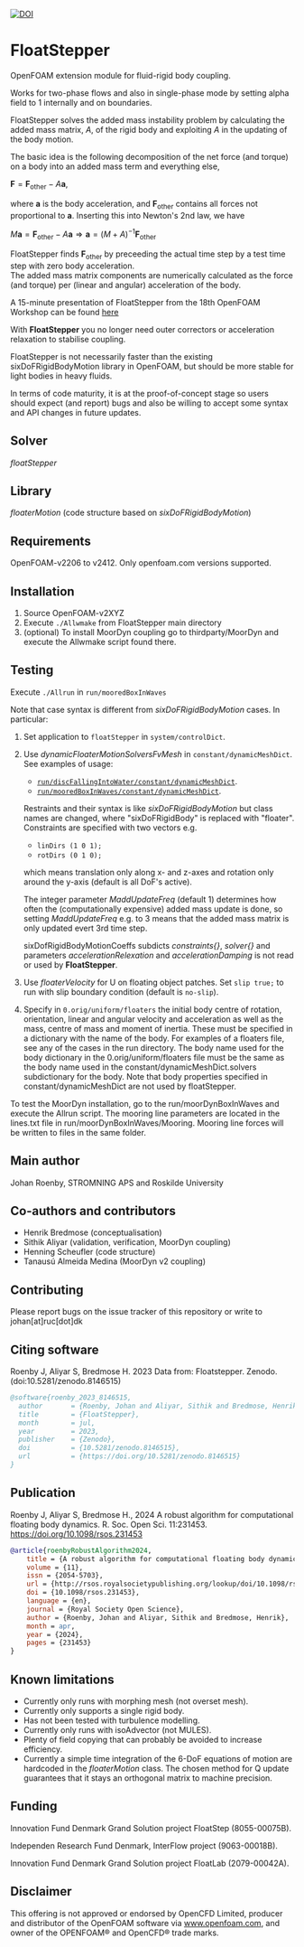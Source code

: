 [![DOI](https://zenodo.org/badge/DOI/10.5281/zenodo.8146515.svg)](https://doi.org/10.5281/zenodo.8146515)

# FloatStepper 

OpenFOAM extension module for fluid-rigid body coupling.

Works for two-phase flows and also in single-phase mode by setting alpha field to 1 internally and on boundaries.

FloatStepper solves the added mass instability problem by calculating the added mass matrix, $A$, of the rigid body and exploiting $A$ in the updating of the body motion.

The basic idea is the following decomposition of the net force (and torque) on a body into an added mass term and everything else,

$\mathbf F = \mathbf F_\textrm{other} - A\mathbf a$, 

where $\mathbf a$ is the body acceleration, and $\mathbf F_\textrm{other}$ contains all forces not proportional to $\mathbf a$.
Inserting this into Newton's 2nd law, we have

$M\mathbf a = \mathbf F_\textrm{other} - A\mathbf a \Rightarrow \mathbf a = (M + A)^{-1} \mathbf F_\textrm{other}$

FloatStepper finds $\mathbf F_\textrm{other}$ by preceeding the actual time step by a test time step with zero body acceleration.\
The added mass matrix components are numerically calculated as the force (and torque) per (linear and angular) acceleration of the body.

A 15-minute presentation of FloatStepper from the 18th OpenFOAM Workshop can be found [here](https://youtu.be/Nn3Zl1jnr5U)

With **FloatStepper** you no longer need outer correctors or acceleration relaxation to stabilise coupling.

FloatStepper is not necessarily faster than the existing sixDoFRigidBodyMotion library in OpenFOAM, but should be more stable for light bodies in heavy fluids.

In terms of code maturity, it is at the proof-of-concept stage so users should expect (and report) bugs and also be willing to accept some syntax and API changes in future updates.

## Solver
*floatStepper*

## Library
*floaterMotion* (code structure based on *sixDoFRigidBodyMotion*)

## Requirements
OpenFOAM-v2206 to v2412. 
Only openfoam.com versions supported.

## Installation
1. Source OpenFOAM-v2XYZ
2. Execute `./Allwmake` from FloatStepper main directory
3. (optional) To install MoorDyn coupling go to thirdparty/MoorDyn and execute
   the Allwmake script found there.

## Testing
Execute `./Allrun` in `run/mooredBoxInWaves`

Note that case syntax is different from *sixDoFRigidBodyMotion* cases.
In particular:
1.  Set application to `floatStepper` in `system/controlDict`.
2.  Use *dynamicFloaterMotionSolversFvMesh* in `constant/dynamicMeshDict`.
    See examples of usage: 
    - [`run/discFallingIntoWater/constant/dynamicMeshDict`](run/discFallingIntoWater/constant/dynamicMeshDict).
    - [`run/mooredBoxInWaves/constant/dynamicMeshDict`](run/mooredBoxInWaves/constant/dynamicMeshDict).
    
    Restraints and their syntax is like *sixDoFRigidBodyMotion* but class names are changed, where "sixDoFRigidBody" is replaced with "floater".
    Constraints are specified with two vectors e.g.
    - `linDirs (1 0 1);`
    - `rotDirs (0 1 0);`
  
    which means translation only along x- and z-axes and rotation only around the y-axis (default is all DoF's active).
    
    The integer parameter *MaddUpdateFreq* (default 1) determines how often the (computationally expensive) added mass update is done, so setting *MaddUpdateFreq* e.g. to 3 means that the added mass matrix is only updated evert 3rd time step.
    
    sixDofRigidBodyMotionCoeffs subdicts *constraints{}*, *solver{}* and parameters *accelerationRelexation* and *accelerationDamping* is not read or used by **FloatStepper**.
3.  Use *floaterVelocity* for U on floating object patches. Set `slip true;` to run with slip boundary condition (default is `no-slip`).
4.  Specify in `0.orig/uniform/floaters` the initial body centre of rotation, orientation, linear and angular velocity and acceleration as well as the mass, centre of mass and moment of inertia. These must be specified in a dictionary with the name of the body. For examples of a floaters file, see any of the cases in the run directory. The body name used for the body dictionary in the 0.orig/uniform/floaters file must be the same as the body name used in the constant/dynamicMeshDict.solvers subdictionary for the body. Note that body properties specified in constant/dynamicMeshDict are not used by floatStepper.

To test the MoorDyn installation, go to the run/moorDynBoxInWaves and execute the Allrun script. The mooring line parameters are located in the lines.txt file in run/moorDynBoxInWaves/Mooring. Mooring line forces will be written to files in the same folder.

## Main author
Johan Roenby, STROMNING APS and Roskilde University

## Co-authors and contributors
- Henrik Bredmose (conceptualisation)
- Sithik Aliyar (validation, verification, MoorDyn coupling)
- Henning Scheufler (code structure)
- Tanausú Almeida Medina (MoorDyn v2 coupling)

## Contributing
Please report bugs on the issue tracker of this repository or write to
johan[at]ruc[dot]dk

## Citing software
Roenby J, Aliyar S, Bredmose H. 2023 Data from: Floatstepper. Zenodo. (doi:10.5281/zenodo.8146515)

```bibtex
@software{roenby_2023_8146515,
  author       = {Roenby, Johan and Aliyar, Sithik and Bredmose, Henrik},
  title        = {FloatStepper},
  month        = jul,
  year         = 2023,
  publisher    = {Zenodo},
  doi          = {10.5281/zenodo.8146515},
  url          = {https://doi.org/10.5281/zenodo.8146515}
}
```

## Publication
Roenby J, Aliyar S, Bredmose H., 2024 A robust algorithm for computational floating body dynamics. R. Soc. Open Sci. 11:231453. https://doi.org/10.1098/rsos.231453

```bibtex
@article{roenbyRobustAlgorithm2024,
	title = {A robust algorithm for computational floating body dynamics},
	volume = {11},
	issn = {2054-5703},
	url = {http://rsos.royalsocietypublishing.org/lookup/doi/10.1098/rsos.160405},
	doi = {10.1098/rsos.231453},
	language = {en},
	journal = {Royal Society Open Science},
	author = {Roenby, Johan and Aliyar, Sithik and Bredmose, Henrik},
	month = apr,
	year = {2024},
	pages = {231453}
}
```

## Known limitations
-   Currently only runs with morphing mesh (not overset mesh).
-   Currently only supports a single rigid body.
-   Has not been tested with turbulence modelling.
-   Currently only runs with isoAdvector (not MULES).
-   Plenty of field copying that can probably be avoided to increase efficiency.
-   Currently a simple time integration of the 6-DoF equations of motion are hardcoded in the *floaterMotion* class. The chosen method for Q update guarantees that it stays an orthogonal matrix to machine precision.

## Funding
Innovation Fund Denmark Grand Solution project FloatStep (8055-00075B).

Independen Research Fund Denmark, InterFlow project (9063-00018B).

Innovation Fund Denmark Grand Solution project FloatLab (2079-00042A).

## Disclaimer
This offering is not approved or endorsed by OpenCFD Limited, producer and
distributor of the OpenFOAM software via www.openfoam.com, and owner of the 
OPENFOAM®  and OpenCFD®  trade marks.
